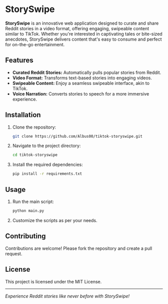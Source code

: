 
# StorySwipe

**StorySwipe** is an innovative web application designed to curate and share Reddit stories in a video format, offering engaging, swipeable content similar to TikTok. Whether you're interested in captivating tales or bite-sized anecdotes, StorySwipe delivers content that's easy to consume and perfect for on-the-go entertainment.

## Features

- **Curated Reddit Stories:** Automatically pulls popular stories from Reddit.
- **Video Format:** Transforms text-based stories into engaging videos.
- **Swipeable Content:** Enjoy a seamless swipeable interface, akin to TikTok.
- **Voice Narration:** Converts stories to speech for a more immersive experience.

## Installation

1. Clone the repository:
   ```bash
   git clone https://github.com/Albus00/tiktok-storyswipe.git
   ```
2. Navigate to the project directory:
   ```bash
   cd tiktok-storyswipe
   ```
3. Install the required dependencies:
   ```bash
   pip install -r requirements.txt
   ```

## Usage

1. Run the main script:
   ```bash
   python main.py
   ```
2. Customize the scripts as per your needs.

## Contributing

Contributions are welcome! Please fork the repository and create a pull request.

## License

This project is licensed under the MIT License.

---

*Experience Reddit stories like never before with StorySwipe!*
